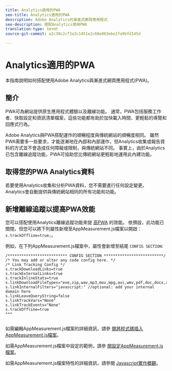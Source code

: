 ```yaml
---
title: Analytics適用的PWA
seo-title: Analytics適用的PWA
description: Adobe Analytics的漸進式網頁應用程式
seo-description: 搭配Analytics使用PWA
translation-type: tm+mt
source-git-commit: a2c38c2cf3a2c1451e2c60e003ebe1fa9bfd145d

---
```



# Analytics適用的PWA

本指南說明如何搭配使用Adobe Analytics與漸進式網頁應用程式(PWA)。

## 簡介

PWA可為網站提供原生應用程式體驗以及離線功能。 通常，PWA包括服務工作者、快取設定和資訊清單檔案，這些功能都有助於加快載入時間、更輕鬆的導覽和回應式行為。

Adobe Analytics與PWA搭配運作的順暢程度與傳統網站的順暢度相同。 雖然PWA需要多一些要求，才能逐漸地在內部和內部運作，但Analytics收集或報告資料的方式並不會造成任何障礙或限制，與傳統網站不同。 事實上，由於Analytics已包含離線追蹤功能，PWA可協助您比傳統網站更輕鬆地運用此內建功能。

## 取得您的PWA Analytics資料

若要使用Analytics收集和分析PWA資料，您不需要進行任何設定變更。 Analytics會自動提供與傳統網站相同的所有功能和功能。

## 新增離線追蹤以提高PWA效能

您可以搭配使用Analytics離線追蹤功能來提 [高PWA](https://docs.adobe.com/content/help/en/analytics/implementation/javascript-implementation/offline-tracking.html) 的效能。 依預設，此功能已關閉，但您可以將下列屬性新增至AppMeasurement.js檔案以開啟： `s.trackOffline=true;`。

例如，在下列AppMeasurement.js檔案中，屬性會新增至結尾 `CONFIG SECTION`:

```
/************************** CONFIG SECTION **************************/ 
/* You may add or alter any code config here. */ 
/* Link Tracking Config */ 
s.trackDownloadLinks=true 
s.trackExternalLinks=true 
s.trackInlineStats=true 
s.linkDownloadFileTypes="exe,zip,wav,mp3,mov,mpg,avi,wmv,pdf,doc,docx,xls,xlsx,ppt,pptx" 
s.linkInternalFilters="javascript:" //optional: add your internal domain here 
s.linkLeaveQueryString=false 
s.linkTrackVars="None" 
s.linkTrackEvents="None" 
s.trackOffline=true
***
    
```


如需編輯AppMeasurement.js檔案的詳細資訊，請參 [閱將程式碼插入AppMeasurement.js檔案](https://docs.adobe.com/content/help/en/analytics/implementation/implement-analytics-with-dtm/analytics-tool/t-appmeasurement-code.html)。

如需AppMeasurement.js檔案中設定的範例，請參 [閱設定AppMeasurement.js檔案](https://docs.adobe.com/content/help/en/analytics/implementation/javascript-implementation/appmeasure-mjs-pagecode.html#section_042412C29CC249E298F19B2BC2F43CE7)。

如需AppMeasurement.js檔案特性的詳細資訊，請參閱 [Javascript實作概觀](https://docs.adobe.com/content/help/en/analytics/implementation/javascript-implementation/appmeasurement-js/appmeasure-mjs.html)。
